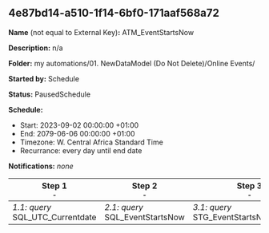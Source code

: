 ## 4e87bd14-a510-1f14-6bf0-171aaf568a72

**Name** (not equal to External Key)**:** ATM_EventStartsNow

**Description:** n/a

**Folder:** my automations/01. NewDataModel (Do Not Delete)/Online Events/

**Started by:** Schedule

**Status:** PausedSchedule

**Schedule:**

* Start: 2023-09-02 00:00:00 +01:00
* End: 2079-06-06 00:00:00 +01:00
* Timezone: W. Central Africa Standard Time
* Recurrance: every day until end date

**Notifications:** _none_


| Step 1<br>_<small>-</small>_ | Step 2<br>_<small>-</small>_ | Step 3<br>_<small>-</small>_ |
| --- | --- | --- |
| _1.1: query_<br>SQL_UTC_Currentdate | _2.1: query_<br>SQL_EventStartsNow | _3.1: query_<br>STG_EventStartsNow_Dummy |
